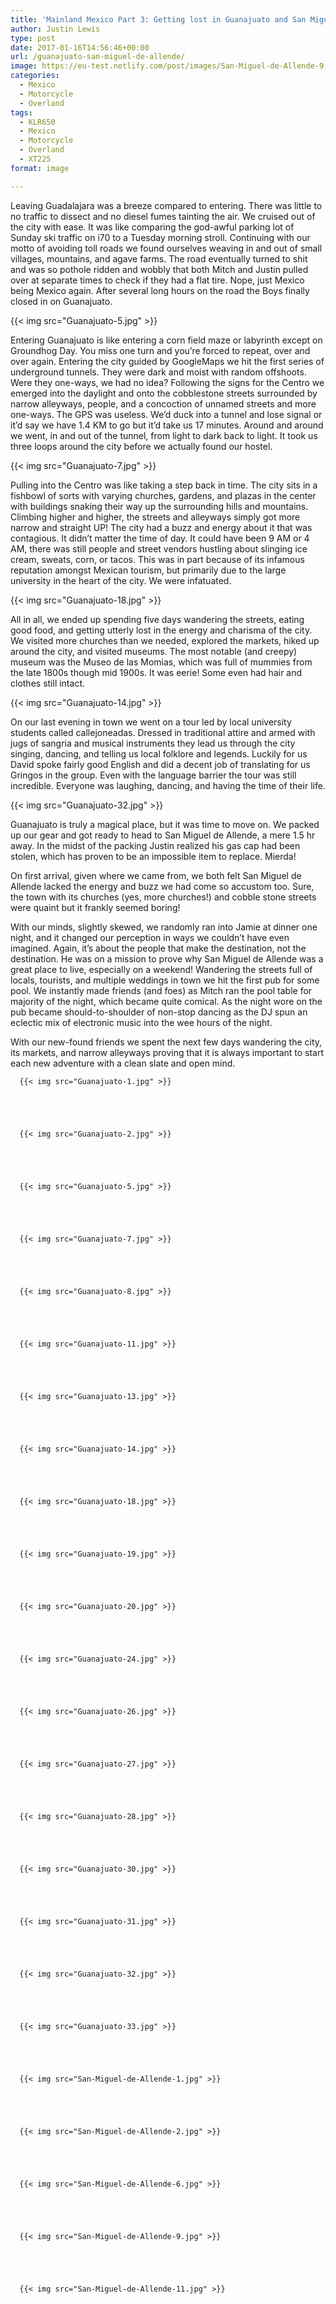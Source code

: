 ```yaml
---
title: 'Mainland Mexico Part 3: Getting lost in Guanajuato and San Miguel de Allende'
author: Justin Lewis
type: post
date: 2017-01-16T14:56:46+00:00
url: /guanajuato-san-miguel-de-allende/
image: https://eu-test.netlify.com/post/images/San-Miguel-de-Allende-9.jpg
categories:
  - Mexico
  - Motorcycle
  - Overland
tags:
  - KLR650
  - Mexico
  - Motorcycle
  - Overland
  - XT225
format: image

---
```

Leaving Guadalajara was a breeze compared to entering. There was little to no traffic to dissect and no diesel fumes tainting the air. We cruised out of the city with ease. It was like comparing the god-awful parking lot of Sunday ski traffic on i70 to a Tuesday morning stroll. Continuing with our motto of avoiding toll roads we found ourselves weaving in and out of small villages, mountains, and agave farms. The road eventually turned to shit and was so pothole ridden and wobbly that both Mitch and Justin pulled over at separate times to check if they had a flat tire. Nope, just Mexico being Mexico again. After several long hours on the road the Boys finally closed in on Guanajuato.


  {{< img src="Guanajuato-5.jpg" >}}
		      



Entering Guanajuato is like entering a corn field maze or labyrinth except on Groundhog Day. You miss one turn and you’re forced to repeat, over and over again. Entering the city guided by GoogleMaps we hit the first series of underground tunnels. They were dark and moist with random offshoots. Were they one-ways, we had no idea? Following the signs for the Centro we emerged into the daylight and onto the cobblestone streets surrounded by narrow alleyways, people, and a concoction of unnamed streets and more one-ways. The GPS was useless. We’d duck into a tunnel and lose signal or it’d say we have 1.4 KM to go but it’d take us 17 minutes. Around and around we went, in and out of the tunnel, from light to dark back to light. It took us three loops around the city before we actually found our hostel.


  {{< img src="Guanajuato-7.jpg" >}}
		      


Pulling into the Centro was like taking a step back in time. The city sits in a fishbowl of sorts with varying churches, gardens, and plazas in the center with buildings snaking their way up the surrounding hills and mountains. Climbing higher and higher, the streets and alleyways simply got more narrow and straight UP! The city had a buzz and energy about it that was contagious. It didn’t matter the time of day. It could have been 9 AM or 4 AM, there was still people and street vendors hustling about slinging ice cream, sweats, corn, or tacos. This was in part because of its infamous reputation amongst Mexican tourism, but primarily due to the large university in the heart of the city. We were infatuated.


  {{< img src="Guanajuato-18.jpg" >}}
		      


All in all, we ended up spending five days wandering the streets, eating good food, and getting utterly lost in the energy and charisma of the city. We visited more churches than we needed, explored the markets, hiked up around the city, and visited museums. The most notable (and creepy) museum was the Museo de las Momias, which was full of mummies from the late 1800s though mid 1900s. It was eerie! Some even had hair and clothes still intact.


  {{< img src="Guanajuato-14.jpg" >}}
		      


On our last evening in town we went on a tour led by local university students called callejoneadas. Dressed in traditional attire and armed with jugs of sangria and musical instruments they lead us through the city singing, dancing, and telling us local folklore and legends. Luckily for us David spoke fairly good English and did a decent job of translating for us Gringos in the group. Even with the language barrier the tour was still incredible. Everyone was laughing, dancing, and having the time of their life.


  {{< img src="Guanajuato-32.jpg" >}}
		      


Guanajuato is truly a magical place, but it was time to move on. We packed up our gear and got ready to head to San Miguel de Allende, a mere 1.5 hr away. In the midst of the packing Justin realized his gas cap had been stolen, which has proven to be an impossible item to replace. Mierda!

On first arrival, given where we came from, we both felt San Miguel de Allende lacked the energy and buzz we had come so accustom too. Sure, the town with its churches (yes, more churches!) and cobble stone streets were quaint but it frankly seemed boring!

With our minds, slightly skewed, we randomly ran into Jamie at dinner one night, and it changed our perception in ways we couldn’t have even imagined. Again, it’s about the people that make the destination, not the destination. He was on a mission to prove why San Miguel de Allende was a great place to live, especially on a weekend! Wandering the streets full of locals, tourists, and multiple weddings in town we hit the first pub for some pool. We instantly made friends (and foes) as Mitch ran the pool table for majority of the night, which became quite comical. As the night wore on the pub became should-to-shoulder of non-stop dancing as the DJ spun an eclectic mix of electronic music into the wee hours of the night.

With our new-found friends we spent the next few days wandering the city, its markets, and narrow alleyways proving that it is always important to start each new adventure with a clean slate and open mind.





      {{< img src="Guanajuato-1.jpg" >}}
                
    



      {{< img src="Guanajuato-2.jpg" >}}
                
    



      {{< img src="Guanajuato-5.jpg" >}}
                
    



      {{< img src="Guanajuato-7.jpg" >}}
                
    



      {{< img src="Guanajuato-8.jpg" >}}
                
    



      {{< img src="Guanajuato-11.jpg" >}}
                
    



      {{< img src="Guanajuato-13.jpg" >}}
                
    



      {{< img src="Guanajuato-14.jpg" >}}
                
    



      {{< img src="Guanajuato-18.jpg" >}}
                
    



      {{< img src="Guanajuato-19.jpg" >}}
                
    



      {{< img src="Guanajuato-20.jpg" >}}
                
    



      {{< img src="Guanajuato-24.jpg" >}}
                
    



      {{< img src="Guanajuato-26.jpg" >}}
                
    



      {{< img src="Guanajuato-27.jpg" >}}
                
    



      {{< img src="Guanajuato-28.jpg" >}}
                
    



      {{< img src="Guanajuato-30.jpg" >}}
                
    



      {{< img src="Guanajuato-31.jpg" >}}
                
    



      {{< img src="Guanajuato-32.jpg" >}}
                
    



      {{< img src="Guanajuato-33.jpg" >}}
                
    



      {{< img src="San-Miguel-de-Allende-1.jpg" >}}
                
    



      {{< img src="San-Miguel-de-Allende-2.jpg" >}}
                
    



      {{< img src="San-Miguel-de-Allende-6.jpg" >}}
                
    



      {{< img src="San-Miguel-de-Allende-9.jpg" >}}
                
    



      {{< img src="San-Miguel-de-Allende-11.jpg" >}}
               
